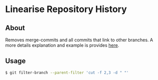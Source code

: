 Linearise Repository History
============================

About
-----

Removes merge-commits and all commits that link to other branches. A more details
explanation and example is provides [here][1].

Usage
-----

```sh
$ git filter-branch --parent-filter 'cut -f 2,3 -d " "'
```

[1]: https://stackoverflow.com/a/17994534/
